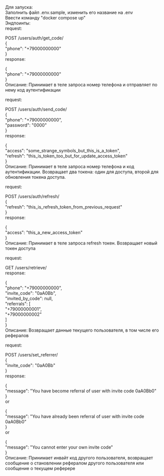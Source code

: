 Для запуска:   
Заполнить файл .env.sample, изменить его название на .env   
Ввести команду "docker compose up"   
Эндпоинты:  
request:   
   
POST /users/auth/get_code/   
{   
  "phone": "+79000000000"   
}   
response:   
   
{   
  "phone": "+79000000000"   
}   
Описание: Принимает в теле запроса номер телефона и отправляет по нему код аутентификации   
   
request:   
    
POST /users/auth/send_code/   
{   
  "phone": "+79000000000",   
  "password": "0000"   
}   
response:   
   
{   
  "access": "some_strange_symbols_but_this_is_a_token",  
  "refresh": "this_is_token_too_but_for_update_access_token"   
}   
Описание: Принимает в теле запроса номер телефона и код аутентификации. Возвращает два токена: один для доступа, второй для обновления токена доступа.   
   
request:  
   
POST /users/auth/refresh/   
{   
  "refresh": "this_is_refresh_token_from_previous_request"   
}   
response:   
   
{  
  "access": "this_a_new_access_token"  
}   
Описание: Принимает в теле запроса refresh токен. Возвращает новый токен доступа   
   
request:   
    
GET /users/retrieve/   
response:   
   
{   
  "phone": "+79000000000",     
  "invite_code": "0aA0Bb",    
  "invited_by_code": null,    
  "referrals": [    
    "+79000000001",    
    "+79000000002"    
  ]    
}    
Описание: Возвращает данные текущего пользователя, в том числе его рефералов    

request:   
    
POST /users/set_referrer/    
{    
    "invite_code": "0aA0Bb"    
}     
response:    
    
{    
  "message": "You have become referral of user with invite code 0aA0Bb0"    
}    
or    
   
{    
  "message": "You have already been referral of user with invite code 0aA0Bb0"    
}    
or    
     
{    
  "message": "You cannot enter your own invite code"    
}     
Описание: Принимает инвайт код другого пользователя, возвращает сообщение о становлении рефералом другого пользователя или     сообщение о текущем реферере    



